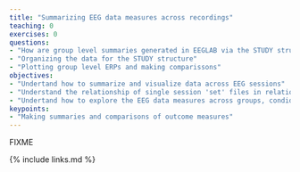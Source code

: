```yaml
---
title: "Summarizing EEG data measures across recordings"
teaching: 0
exercises: 0
questions:
- "How are group level summaries generated in EEGLAB via the STUDY structure?"
- "Organizing the data for the STUDY structure"
- "Plotting group level ERPs and making comparissons"
objectives:
- "Undertand how to summarize and visualize data across EEG sessions"
- "Understand the relationship of single session 'set' files in relation the STUDY structure"
- "Undertand how to explore the EEG data measures across groups, condiditons, etc."
keypoints:
- "Making summaries and comparisons of outcome measures"
---
```

FIXME

{% include links.md %}

